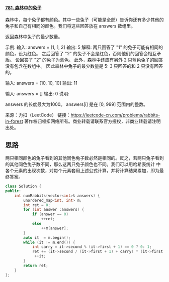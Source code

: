 #### [781. 森林中的兔子](https://leetcode-cn.com/problems/rabbits-in-forest/)

森林中，每个兔子都有颜色。其中一些兔子（可能是全部）告诉你还有多少其他的兔子和自己有相同的颜色。我们将这些回答放在 answers 数组里。

返回森林中兔子的最少数量。

示例:
输入: answers = [1, 1, 2]
输出: 5
解释:
两只回答了 "1" 的兔子可能有相同的颜色，设为红色。
之后回答了 "2" 的兔子不会是红色，否则他们的回答会相互矛盾。
设回答了 "2" 的兔子为蓝色。
此外，森林中还应有另外 2 只蓝色兔子的回答没有包含在数组中。
因此森林中兔子的最少数量是 5: 3 只回答的和 2 只没有回答的。

输入: answers = [10, 10, 10]
输出: 11

输入: answers = []
输出: 0
说明:

answers 的长度最大为1000。
answers[i] 是在 [0, 999] 范围内的整数。

来源：力扣（LeetCode）
链接：https://leetcode-cn.com/problems/rabbits-in-forest
著作权归领扣网络所有。商业转载请联系官方授权，非商业转载请注明出处。

## 思路

两只相同颜色的兔子看到的其他同色兔子数必然是相同的。反之，若两只兔子看到的其他同色兔子数不同，那么这两只兔子颜色也不同。我们可以用哈希表统计 中各个元素的出现次数，对每个元素套用上述公式计算，并将计算结果累加，即为最终答案。

```cpp
class Solution {
public:
    int numRabbits(vector<int>& answers) {
        unordered_map<int, int> m;
        int ret = 0;
        for (int answer :answers) {
            if (answer == 0)
                ++ret;
            else
                ++m[answer];
        }
        auto it  = m.begin();
        while (it != m.end()) {
            int carry = it->second % (it->first + 1) == 0 ? 0: 1;
            ret += (it->second / (it->first + 1) + carry) * (it->first + 1);
             ++it;
        }
        return ret;
    }
};

```

